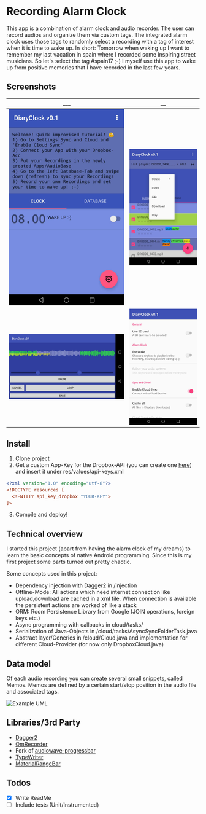 # Recording Alarm Clock

This app is a combination of alarm clock and audio recorder. The user can record audios and organize them via custom tags. The integrated alarm clock uses those tags to randomly select a recording with a tag of interest when it is time to wake up.
In short: Tomorrow when waking up I want to remember my last vacation in spain where I recorded some inspiring street musicians. So let's select the tag #spain17 ;-) I myself use this app to wake up from positive memories that I have recorded in the last few years.

## Screenshots

___             |  __
:-------------------------:|:-------------------------:
![Welcome Screen](/screenshots/welcome.png?raw=true "Alarm clock and recording view")  | ![Database Screen](/screenshots/context_tags.png?raw=true "Assign tags and access last played recording")
![Editing Screen](/screenshots/editing.jpg?raw=true "Create snippets of recordings (Memo)") | ![Setting Screen](/screenshots/settings.png?raw=true "Sync with your Dropbox-Account")

## Install

1. Clone project
2. Get a custom App-Key for the Dropbox-API (you can create one [here](https://www.dropbox.com/developers/apps/create)) and insert it under res/values/api-keys.xml
```xml
<?xml version="1.0" encoding="utf-8"?>
<!DOCTYPE resources [
  <!ENTITY api_key_dropbox "YOUR-KEY">
]>
```
3. Compile and deploy!

## Technical overview
I started this project (apart from having the alarm clock of my dreams) to learn the basic concepts of native Android programming.
Since this is my first project some parts turned out pretty chaotic.

Some concepts used in this project:
- Dependency injection with Dagger2 in /injection
- Offline-Mode: All actions which need internet connection like upload,download are cached in a xml file. When connection is available the persistent actions are worked of like a stack
- ORM: Room Persistence Library from Google (JOIN operations, foreign keys etc.)
- Async programming with callbacks in cloud/tasks/
- Serialization of Java-Objects in /cloud/tasks/AsyncSyncFolderTask.java
- Abstract layer/Generics in /cloud/Cloud.java and implementation for different Cloud-Provider (for now only DropboxCloud.java)

## Data model
Of each audio recording you can create several small snippets, called Memos. Memos are defined by a certain start/stop position in the audio file and associated tags.
<br>

![Example UML](https://yuml.me/diagram/scruffy/class/[Recording]1++-1..*%3E[Memo],[Memo]*%3C%3E-*[Tag],class/[Time]*-1[Tag])


## Libraries/3rd Party
- [Dagger2](https://github.com/google/dagger)
- [OmRecorder](https://github.com/kailash09dabhi/OmRecorder)
- Fork of [audiowave-progressbar](https://github.com/biocarl/audiowave-progressbar)
- [TypeWriter](https://stackoverflow.com/a/6700718/9452450)
- [MaterialRangeBar](https://github.com/oli107/material-range-bar)

## Todos

- [x] Write ReadMe
- [ ] Include tests (Unit/Instrumented)
